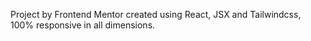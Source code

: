 Project by Frontend Mentor created using React, JSX and Tailwindcss, 100% responsive in all dimensions.
